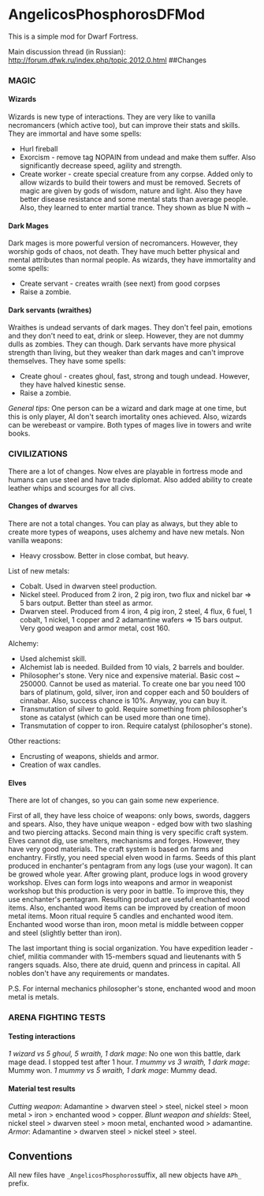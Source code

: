 # AngelicosPhosphorosDFMod
This is a simple mod for Dwarf Fortress.

Main discussion thread (in Russian): http://forum.dfwk.ru/index.php/topic,2012.0.html
##Changes

### MAGIC

#### Wizards
Wizards is new type of interactions. They are very like to vanilla necromancers (which active too), but can improve their stats and skills.
They are immortal and have some spells:
* Hurl fireball
* Exorcism - remove tag NOPAIN from undead and make them suffer. Also significantly decrease speed, agility and strength.
* Create worker - create special creature from any corpse. Added only to allow wizards to build their towers and must be removed.
Secrets of magic are given by gods of wisdom, nature and light.
Also they have better disease resistance and some mental stats than average people. Also, they learned to enter martial trance.
They shown as blue N with ~

#### Dark Mages
Dark mages is more powerful version of necromancers. However, they worship gods of chaos, not death.
They have much better physical and mental attributes than normal people.
As wizards, they have immortality and some spells:
* Create servant - creates wraith (see next) from good corpses
* Raise a zombie.

#### Dark servants (wraithes)
Wraithes is undead servants of dark mages. They don't feel pain, emotions and they don't need to eat, drink or sleep. However, they are not dummy dulls as zombies. They can though.
Dark servants have more physical strength than living, but they weaker than dark mages and can't improve themselves.
They have some spells:
* Create ghoul - creates ghoul, fast, strong and tough undead. However, they have halved kinestic sense.
* Raise a zombie.

*General tips:* One person can be a wizard and dark mage at one time, but this is only player, AI don't search imortality ones achieved. Also, wizards can be werebeast or vampire. Both types of mages live in towers and write books.

### CIVILIZATIONS

There are a lot of changes. Now elves are playable in fortress mode and humans can use steel and have trade diplomat. Also added ability to create leather whips and scourges for all civs.

#### Changes of dwarves

There are not a total changes. You can play as always, but they able to create more types of weapons, uses alchemy and have new metals.
Non vanilla weapons:
* Heavy crossbow. Better in close combat, but heavy.

List of new metals:
* Cobalt. Used in dwarven steel production.
* Nickel steel. Produced from 2 iron, 2 pig iron, two flux and nickel bar => 5 bars output. Better than steel as armor.
* Dwarven steel. Produced from 4 iron, 4 pig iron, 2 steel, 4 flux, 6 fuel, 1 cobalt, 1 nickel, 1 copper and 2 adamantine wafers => 15 bars output. Very good weapon and armor metal, cost 160.

Alchemy:
* Used alchemist skill.
* Alchemist lab is needed. Builded from 10 vials, 2 barrels and boulder.
* Philosopher's stone. Very nice and expensive material. Basic cost ~ 250000. Cannot be used as material. To create one bar you need 100 bars of platinum, gold, silver, iron and copper each and 50 boulders of cinnabar. Also, success chance is 10%. Anyway, you can buy it.
* Transmutation of silver to gold. Require something from philosopher's stone as catalyst (which can be used more than one time).
* Transmutation of copper to iron. Require catalyst (philosopher's stone).

Other reactions:
* Encrusting of weapons, shields and armor.
* Creation of wax candles.

#### Elves

There are lot of changes, so you can gain some new experience.

First of all, they have less choice of weapons: only bows, swords, daggers and spears. Also, they have unique weapon - edged bow with two slashing and two piercing attacks.
Second main thing is very specific craft system.
Elves cannot dig, use smelters, mechanisms and forges. However, they have very good materials.
The craft system is based on farms and enchantry.
Firstly, you need special elven wood in farms. Seeds of this plant produced in enchanter's pentagram from any logs (use your wagon). It can be growed whole year.
After growing plant, produce logs in wood grovery workshop.
Elves can form logs into weapons and armor in weaponist workshop but this production is very poor in battle. To improve this, they use enchanter's pentagram. Resulting product are useful enchanted wood items.
Also, enchanted wood items can be improved by creation of moon metal items. Moon ritual require 5 candles and enchanted wood item.
Enchanted wood worse than iron, moon metal is middle between copper and steel (slightly better than iron).

The last important thing is social organization. You have expedition leader - chief, militia commander with 15-members squad and lieutenants with 5 rangers squads.
Also, there ate druid, quenn and princess in capital. All nobles don't have any requirements or mandates.


P.S. For internal mechanics philosopher's stone, enchanted wood and moon metal is metals.

### ARENA FIGHTING TESTS
#### Testing interactions
*1 wizard vs 5 ghoul, 5 wraith, 1 dark mage*:
No one won this battle, dark mage dead. I stopped test after 1 hour.
*1 mummy vs 3 wraith, 1 dark mage*:
Mummy won.
*1 mummy vs 5 wraith, 1 dark mage*:
Mummy dead.

#### Material test results
*Cutting weapon*:
Adamantine > dwarven steel > steel, nickel steel > moon metal > iron > enchanted wood > copper.
*Blunt weapon and shields*:
Steel, nickel steel > dwarven steel > moon metal, enchanted wood > adamantine.
*Armor*:
Adamantine > dwarven steel > nickel steel > steel.

## Conventions
All new files have `_AngelicosPhosphoros`suffix, all new objects have `APh_` prefix.
